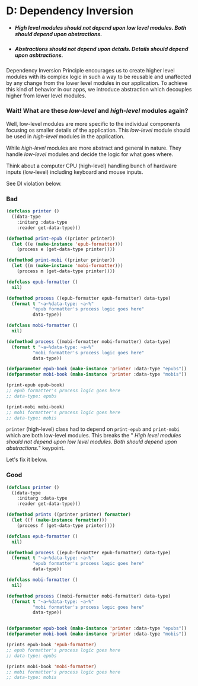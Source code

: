 # D: Dependency Inversion

* ##### High level modules should not depend upon low level modules. Both should depend upon abstractions.
* ##### Abstractions should not depend upon details. Details should depend upon asbtractions.

Dependency Inversion Principle encourages us to create higher level modules with its complex logic in such a way to be reusable and unaffected by any change from the lower level modules in our application. To achieve this kind of behavior in our apps, we introduce abstraction which decouples higher from lower level modules.

### Wait! What are these *low-level* and *high-level* modules again?

Well, low-level modules are more specific to the individual components focusing os smaller details of the application. This *low-level* module should be used in *high-level* modules in the application.

While *high-level* modules are more abstract and general in nature. They handle *low-level* modules and decide the logic for what goes where.

Think about a computer CPU (high-level) handling bunch of hardware inputs (low-level) including keyboard and mouse inputs.

See DI violation below.
### Bad

```lisp
(defclass printer ()
  ((data-type
    :initarg :data-type
    :reader get-data-type)))

(defmethod print-epub ((printer printer))
  (let ((e (make-instance 'epub-formatter)))
    (process e (get-data-type printer))))

(defmethod print-mobi ((printer printer))
  (let ((m (make-instance 'mobi-formatter)))
    (process m (get-data-type printer))))

(defclass epub-formatter ()
  nil)

(defmethod process ((epub-formatter epub-formatter) data-type)
  (format t "~a~%data-type: ~a~%"
          "epub formatter's process logic goes here"
          data-type))

(defclass mobi-formatter ()
  nil)

(defmethod process ((mobi-formatter mobi-formatter) data-type)
  (format t "~a~%data-type: ~a~%"
          "mobi formatter's process logic goes here"
          data-type))

(defparameter epub-book (make-instance 'printer :data-type "epubs"))
(defparameter mobi-book (make-instance 'printer :data-type "mobis"))

(print-epub epub-book)
;; epub formatter's process logic goes here
;; data-type: epubs

(print-mobi mobi-book)
;; mobi formatter's process logic goes here
;; data-type: mobis
```

`printer` (high-level) class had to depend on `print-epub` and `print-mobi` which are both low-level modules. This breaks the " *High level modules should not depend upon low level modules. Both should depend upon abstractions.*" keypoint.

Let's fix it below.

### Good

```lisp
(defclass printer ()
  ((data-type
    :initarg :data-type
    :reader get-data-type)))

(defmethod prints ((printer printer) formatter)
  (let ((f (make-instance formatter)))
    (process f (get-data-type printer))))

(defclass epub-formatter ()
  nil)

(defmethod process ((epub-formatter epub-formatter) data-type)
  (format t "~a~%data-type: ~a~%"
          "epub formatter's process logic goes here"
          data-type))

(defclass mobi-formatter ()
  nil)

(defmethod process ((mobi-formatter mobi-formatter) data-type)
  (format t "~a~%data-type: ~a~%"
          "mobi formatter's process logic goes here"
          data-type))


(defparameter epub-book (make-instance 'printer :data-type "epubs"))
(defparameter mobi-book (make-instance 'printer :data-type "mobis"))

(prints epub-book 'epub-formatter)
;; epub formatter's process logic goes here
;; data-type: epubs

(prints mobi-book 'mobi-formatter)
;; mobi formatter's process logic goes here
;; data-type: mobis
```



